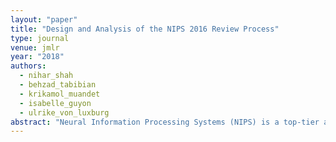 ```yaml
---
layout: "paper"
title: "Design and Analysis of the NIPS 2016 Review Process"
type: journal
venue: jmlr
year: "2018"
authors:
  - nihar_shah
  - behzad_tabibian
  - krikamol_muandet
  - isabelle_guyon
  - ulrike_von_luxburg  
abstract: "Neural Information Processing Systems (NIPS) is a top-tier annual conference in machine learning. The 2016 edition of the conference comprised more than 2,400 paper submissions, 3,000 reviewers, and 8,000 attendees, representing a growth of nearly 40% in terms of submissions, 96% in terms of reviewers, and over 100% in terms of attendees as compared to the previous year. In this report, we analyze several aspects of the data collected during the review process, including an experiment investigating the efficacy of collecting ordinal rankings from reviewers (vs. usual scores aka cardinal rankings). Our goal is to check the soundness of the review process we implemented and, in going so, provide insights that may be useful in the design of the review process of subsequent conferences. We introduce a number of metrics that could be used for monitoring improvements when new ideas are introduced."
---
```

